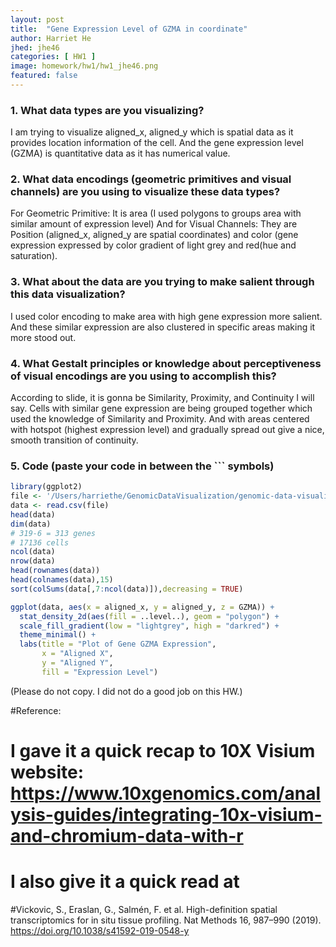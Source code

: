```yaml
---
layout: post
title:  "Gene Expression Level of GZMA in coordinate"
author: Harriet He
jhed: jhe46
categories: [ HW1 ]
image: homework/hw1/hw1_jhe46.png
featured: false
---
```


### 1. What data types are you visualizing?
I am trying to visualize aligned_x, aligned_y which is spatial data as it provides location information of the cell. And the gene expression level (GZMA) is quantitative data as it has numerical value. 

### 2. What data encodings (geometric primitives and visual channels) are you using to visualize these data types?
For Geometric Primitive: It is area (I used polygons to groups area with similar amount of expression level)
And for Visual Channels: They are Position (aligned_x, aligned_y are spatial coordinates) and color (gene expression expressed by color gradient of light grey and red(hue and saturation).

### 3. What about the data are you trying to make salient through this data visualization? 
I used color encoding to make area with high gene expression more salient. And these similar expression are also clustered in specific areas making it more stood out. 

### 4. What Gestalt principles or knowledge about perceptiveness of visual encodings are you using to accomplish this?
According to slide, it is gonna be Similarity, Proximity, and Continuity I will say. Cells with similar gene expression are being grouped together which used the knowledge of Similarity and Proximity. And with areas centered with hotspot (highest expression level) and gradually spread out give a nice, smooth transition of continuity. 


### 5. Code (paste your code in between the ``` symbols)

```r
library(ggplot2)
file <- '/Users/harriethe/GenomicDataVisualization/genomic-data-visualization-2025/data/pikachu.csv.gz'
data <- read.csv(file)
head(data)
dim(data)
# 319-6 = 313 genes
# 17136 cells
ncol(data)
nrow(data)
head(rownames(data))
head(colnames(data),15)
sort(colSums(data[,7:ncol(data)]),decreasing = TRUE)

ggplot(data, aes(x = aligned_x, y = aligned_y, z = GZMA)) +
  stat_density_2d(aes(fill = ..level..), geom = "polygon") +
  scale_fill_gradient(low = "lightgrey", high = "darkred") +
  theme_minimal() +
  labs(title = "Plot of Gene GZMA Expression",
       x = "Aligned X", 
       y = "Aligned Y",
       fill = "Expression Level")
```

(Please do not copy. I did not do a good job on this HW.)

#Reference:
# I gave it a quick recap to 10X Visium website: https://www.10xgenomics.com/analysis-guides/integrating-10x-visium-and-chromium-data-with-r
# I also give it a quick read at 
#Vickovic, S., Eraslan, G., Salmén, F. et al. High-definition spatial transcriptomics for in situ tissue profiling. Nat Methods 16, 987–990 (2019). https://doi.org/10.1038/s41592-019-0548-y
